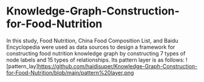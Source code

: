 # Knowledge-Graph-Construction-for-Food-Nutrition

In this study, Food Nutrition, China Food Composition List, and Baidu Encyclopedia were used as data sources to design a framework for constructing food nutrition knowledge graph by constructing 7 types of node labels and 15 types of relationships.
Its pattern layer is as follows:
![pattern_lay]https://github.com/haidisuper/Knowledge-Graph-Construction-for-Food-Nutrition/blob/main/pattern%20layer.png
